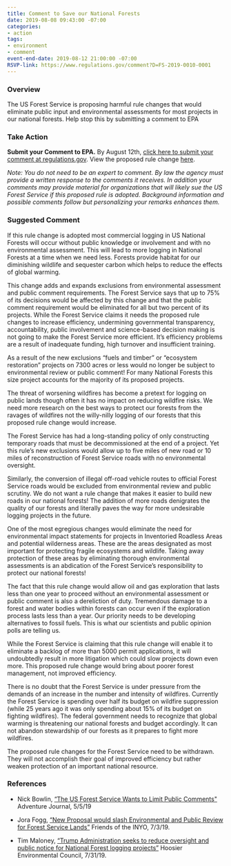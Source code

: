 ```yaml
---
title: Comment to Save our National Forests
date: 2019-08-08 09:43:00 -07:00
categories:
- action
tags:
- environment
- comment
event-end-date: 2019-08-12 21:00:00 -07:00
RSVP-link: https://www.regulations.gov/comment?D=FS-2019-0010-0001
---
```


### Overview
The US Forest Service is proposing harmful rule changes that would eliminate public input and environmental assessments for most projects in our national forests. Help stop this by submitting a comment to EPA   

### Take Action
**Submit your Comment to EPA.** By August 12th, [click here to submit your comment at regulations.gov](https://www.regulations.gov/comment?D=FS-2019-0010-0001).  View the proposed rule change [here](https://www.regulations.gov/docket?D=FS-2019-0010).

*Note: You do not need to be an expert to comment. By law the agency must provide a written response to the comments it receives. In addition your comments may provide material for organizations that will likely sue the US Forest Service if this proposed rule is adopted. Background information and possible comments follow but personalizing your remarks enhances them.*  

### Suggested Comment
If this rule change is adopted most commercial logging in US National Forests will occur without public knowledge or involvement and with no environmental assessment. This will lead to more logging in National Forests at a time when we need less. Forests provide habitat for our diminishing wildlife and sequester carbon which helps to reduce the effects of global warming.  

This change adds and expands exclusions from environmental assessment and public comment requirements. The Forest Service says that up to 75% of its decisions would be affected by this change and that the public comment requirement would be eliminated for all but two percent of its projects. While the Forest Service claims it needs the proposed rule changes to increase efficiency,
undermining governmental transparency, accountability, public involvement and science-based decision making is not going to make the Forest Service more efficient. It’s efficiency problems are a result of inadequate funding, high turnover and insufficient training.  

As a result of the new exclusions “fuels and timber” or “ecosystem restoration” projects on 7300 acres or less would no longer be subject to environmental review or public comment! For many National Forests this size project accounts for the majority of its proposed projects.  

The threat of worsening wildfires has become a pretext for logging on public lands though often it has no impact on reducing wildfire risks. We need more research on the best ways to protect our forests from the ravages of wildfires not the willy-nilly logging of our forests that this proposed rule change would increase.  

The Forest Service has had a long-standing policy of only constructing temporary roads that must be decommissioned at the end of a project. Yet this rule’s new exclusions would allow up to five miles of new road or 10 miles of reconstruction of Forest Service roads with no environmental oversight.  

Similarly, the conversion of illegal off-road vehicle routes to official Forest Service roads would be excluded from environmental review and public scrutiny. We do not want a rule change that makes it easier to build new roads in our national forests! The addition of more roads denigrates the quality of our forests and literally paves the way for more undesirable logging projects in the future.  

One of the most egregious changes would eliminate the need for environmental impact statements for projects in Inventoried Roadless Areas and potential wilderness areas. These are the areas designated as most important for protecting fragile ecosystems and wildlife. Taking away protection of these areas by eliminating thorough environmental assessments is an abdication of the Forest Service’s responsibility to protect our national forests!  

The fact that this rule change would allow oil and gas exploration that lasts less than one year to proceed without an environmental assessment or public comment is also a dereliction of duty. Tremendous damage to a forest and water bodies within forests can occur even if the exploration process lasts less than a year. Our priority needs to be developing alternatives to fossil fuels. This is what our scientists and public opinion polls are telling us.  

While the Forest Service is claiming that this rule change will enable it to eliminate a backlog of more than 5000 permit applications, it will undoubtedly result in more litigation which could slow projects down even more. This proposed rule change would bring about poorer forest management, not improved efficiency.  

There is no doubt that the Forest Service is under pressure from the demands of an increase in the number and intensity of wildfires. Currently the Forest Service is spending over half its budget on wildfire suppression (while 25 years ago it was only spending about 15% of its budget on fighting wildfires). The federal government needs to recognize that global warming is threatening our national forests and budget accordingly. It can not abandon stewardship of our forests as it prepares to fight more wildfires.  

The proposed rule changes for the Forest Service need to be withdrawn. They will not accomplish their goal of improved efficiency but rather weaken protection of an important national resource.  

### References
* Nick Bowlin, [“The US Forest Service Wants to Limit Public Comments"](https://www.adventure-journal.com/2019/07/the-us-forest-service-wants-to-limit-public-comments/) Adventure Journal, 5/5/19

* Jora Fogg, [“New Proposal would slash Environmental and Public Review for Forest Service Lands”](https://friendsoftheinyo.org/new-proposal-would-slash-environmental-and-public-review-for-forest-service-lands/) Friends of the INYO, 7/3/19.

* Tim Maloney, [“Trump Administration seeks to reduce oversight and public notice for National Forest logging projects”](https://www.hecweb.org/2019/07/31/trump-administration-seeks-to-reduce-oversight-and-public-notice-for-national-forest-logging-projects/) Hoosier Environmental Council, 7/31/19.
